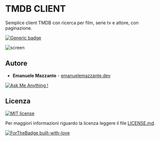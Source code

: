 # TMDB CLIENT
Semplice client TMDB con ricerca per film, serie tv e attore, con paginazione.

[![Generic badge](https://img.shields.io/badge/LIVEDEMO-HERE-<COLOR>.svg)](https://emanuelemazzante.dev/demo/tmdb-client/)

![screen](../master/art/tmdbflix_screen.png)

## Autore

* **Emanuele Mazzante** - [emanuelemazzante.dev](https://emanuelemazzante.dev) 

[![Ask Me Anything !](https://img.shields.io/badge/Ask%20me-anything-1abc9c.svg)](mailto:ciao@emanuelemazzante.dev)

## Licenza

[![MIT license](https://img.shields.io/badge/License-MIT-blue.svg)](https://lbesson.mit-license.org/)

Per maggiori informazioni riguardo la licenza leggere il file [LICENSE.md](LICENSE.md).

[![ForTheBadge built-with-love](http://ForTheBadge.com/images/badges/built-with-love.svg)](https://emanuelemazzante.dev/)
